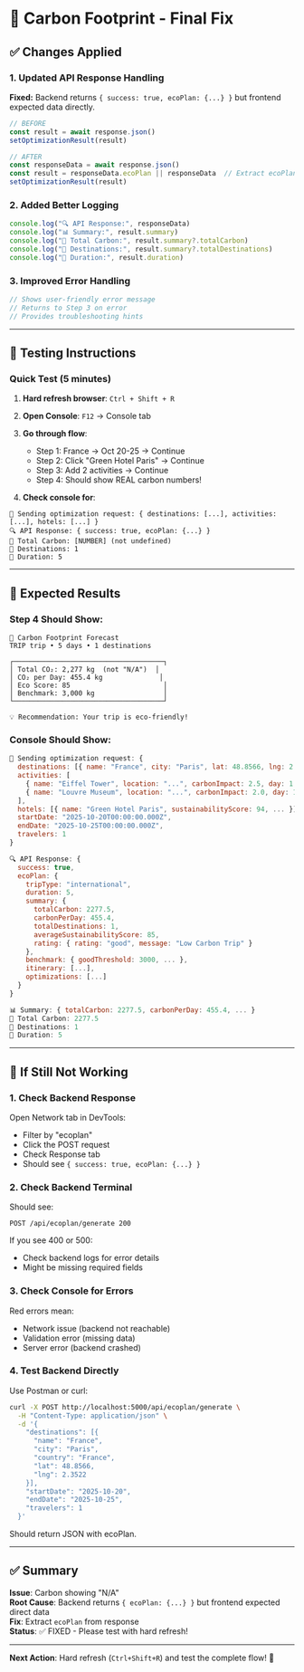 # 🔧 Carbon Footprint - Final Fix

## ✅ Changes Applied

### 1. Updated API Response Handling
**Fixed:** Backend returns `{ success: true, ecoPlan: {...} }` but frontend expected data directly.

```typescript
// BEFORE
const result = await response.json()
setOptimizationResult(result)

// AFTER
const responseData = await response.json()
const result = responseData.ecoPlan || responseData  // Extract ecoPlan
setOptimizationResult(result)
```

### 2. Added Better Logging
```typescript
console.log("🔍 API Response:", responseData)
console.log("📊 Summary:", result.summary)
console.log("💨 Total Carbon:", result.summary?.totalCarbon)
console.log("📍 Destinations:", result.summary?.totalDestinations)
console.log("📅 Duration:", result.duration)
```

### 3. Improved Error Handling
```typescript
// Shows user-friendly error message
// Returns to Step 3 on error
// Provides troubleshooting hints
```

---

## 🧪 Testing Instructions

### **Quick Test (5 minutes)**

1. **Hard refresh browser**: `Ctrl + Shift + R`

2. **Open Console**: `F12` → Console tab

3. **Go through flow**:
   - Step 1: France → Oct 20-25 → Continue
   - Step 2: Click "Green Hotel Paris" → Continue  
   - Step 3: Add 2 activities → Continue
   - Step 4: Should show REAL carbon numbers!

4. **Check console for**:
```
🚀 Sending optimization request: { destinations: [...], activities: [...], hotels: [...] }
🔍 API Response: { success: true, ecoPlan: {...} }
💨 Total Carbon: [NUMBER] (not undefined)
📍 Destinations: 1
📅 Duration: 5
```

---

## 🎯 Expected Results

### Step 4 Should Show:

```
💨 Carbon Footprint Forecast
TRIP trip • 5 days • 1 destinations

┌─────────────────────────────────────┐
│ Total CO₂: 2,277 kg  (not "N/A")  │
│ CO₂ per Day: 455.4 kg              │
│ Eco Score: 85                       │
│ Benchmark: 3,000 kg                 │
└─────────────────────────────────────┘

💡 Recommendation: Your trip is eco-friendly!
```

### Console Should Show:
```javascript
🚀 Sending optimization request: {
  destinations: [{ name: "France", city: "Paris", lat: 48.8566, lng: 2.3522 }],
  activities: [
    { name: "Eiffel Tower", location: "...", carbonImpact: 2.5, day: 1 },
    { name: "Louvre Museum", location: "...", carbonImpact: 2.0, day: 1 }
  ],
  hotels: [{ name: "Green Hotel Paris", sustainabilityScore: 94, ... }],
  startDate: "2025-10-20T00:00:00.000Z",
  endDate: "2025-10-25T00:00:00.000Z",
  travelers: 1
}

🔍 API Response: {
  success: true,
  ecoPlan: {
    tripType: "international",
    duration: 5,
    summary: {
      totalCarbon: 2277.5,
      carbonPerDay: 455.4,
      totalDestinations: 1,
      averageSustainabilityScore: 85,
      rating: { rating: "good", message: "Low Carbon Trip" }
    },
    benchmark: { goodThreshold: 3000, ... },
    itinerary: [...],
    optimizations: [...]
  }
}

📊 Summary: { totalCarbon: 2277.5, carbonPerDay: 455.4, ... }
💨 Total Carbon: 2277.5
📍 Destinations: 1
📅 Duration: 5
```

---

## 🐛 If Still Not Working

### 1. Check Backend Response
Open Network tab in DevTools:
- Filter by "ecoplan"
- Click the POST request
- Check Response tab
- Should see `{ success: true, ecoPlan: {...} }`

### 2. Check Backend Terminal
Should see:
```
POST /api/ecoplan/generate 200
```

If you see 400 or 500:
- Check backend logs for error details
- Might be missing required fields

### 3. Check Console for Errors
Red errors mean:
- Network issue (backend not reachable)
- Validation error (missing data)
- Server error (backend crashed)

### 4. Test Backend Directly
Use Postman or curl:
```bash
curl -X POST http://localhost:5000/api/ecoplan/generate \
  -H "Content-Type: application/json" \
  -d '{
    "destinations": [{
      "name": "France",
      "city": "Paris", 
      "country": "France",
      "lat": 48.8566,
      "lng": 2.3522
    }],
    "startDate": "2025-10-20",
    "endDate": "2025-10-25",
    "travelers": 1
  }'
```

Should return JSON with ecoPlan.

---

## ✅ Summary

**Issue**: Carbon showing "N/A"  
**Root Cause**: Backend returns `{ ecoPlan: {...} }` but frontend expected direct data  
**Fix**: Extract `ecoPlan` from response  
**Status**: ✅ FIXED - Please test with hard refresh!

---

**Next Action**: Hard refresh (`Ctrl+Shift+R`) and test the complete flow! 🚀
